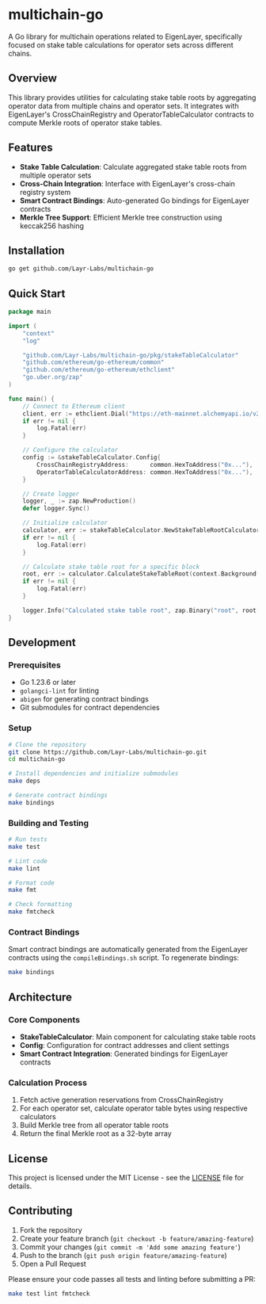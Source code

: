 # multichain-go

A Go library for multichain operations related to EigenLayer, specifically focused on stake table calculations for operator sets across different chains.

## Overview

This library provides utilities for calculating stake table roots by aggregating operator data from multiple chains and operator sets. It integrates with EigenLayer's CrossChainRegistry and OperatorTableCalculator contracts to compute Merkle roots of operator stake tables.

## Features

- **Stake Table Calculation**: Calculate aggregated stake table roots from multiple operator sets
- **Cross-Chain Integration**: Interface with EigenLayer's cross-chain registry system
- **Smart Contract Bindings**: Auto-generated Go bindings for EigenLayer contracts
- **Merkle Tree Support**: Efficient Merkle tree construction using keccak256 hashing

## Installation

```bash
go get github.com/Layr-Labs/multichain-go
```

## Quick Start

```go
package main

import (
    "context"
    "log"

    "github.com/Layr-Labs/multichain-go/pkg/stakeTableCalculator"
    "github.com/ethereum/go-ethereum/common"
    "github.com/ethereum/go-ethereum/ethclient"
    "go.uber.org/zap"
)

func main() {
    // Connect to Ethereum client
    client, err := ethclient.Dial("https://eth-mainnet.alchemyapi.io/v2/your-api-key")
    if err != nil {
        log.Fatal(err)
    }

    // Configure the calculator
    config := &stakeTableCalculator.Config{
        CrossChainRegistryAddress:      common.HexToAddress("0x..."),
        OperatorTableCalculatorAddress: common.HexToAddress("0x..."),
    }

    // Create logger
    logger, _ := zap.NewProduction()
    defer logger.Sync()

    // Initialize calculator
    calculator, err := stakeTableCalculator.NewStakeTableRootCalculator(config, client, logger)
    if err != nil {
        log.Fatal(err)
    }

    // Calculate stake table root for a specific block
    root, err := calculator.CalculateStakeTableRoot(context.Background(), 12345678)
    if err != nil {
        log.Fatal(err)
    }

    logger.Info("Calculated stake table root", zap.Binary("root", root[:]))
}
```

## Development

### Prerequisites

- Go 1.23.6 or later
- `golangci-lint` for linting
- `abigen` for generating contract bindings
- Git submodules for contract dependencies

### Setup

```bash
# Clone the repository
git clone https://github.com/Layr-Labs/multichain-go.git
cd multichain-go

# Install dependencies and initialize submodules
make deps

# Generate contract bindings
make bindings
```

### Building and Testing

```bash
# Run tests
make test

# Lint code
make lint

# Format code
make fmt

# Check formatting
make fmtcheck
```

### Contract Bindings

Smart contract bindings are automatically generated from the EigenLayer contracts using the `compileBindings.sh` script. To regenerate bindings:

```bash
make bindings
```

## Architecture

### Core Components

- **StakeTableCalculator**: Main component for calculating stake table roots
- **Config**: Configuration for contract addresses and client settings
- **Smart Contract Integration**: Generated bindings for EigenLayer contracts

### Calculation Process

1. Fetch active generation reservations from CrossChainRegistry
2. For each operator set, calculate operator table bytes using respective calculators
3. Build Merkle tree from all operator table roots
4. Return the final Merkle root as a 32-byte array

## License

This project is licensed under the MIT License - see the [LICENSE](LICENSE) file for details.

## Contributing

1. Fork the repository
2. Create your feature branch (`git checkout -b feature/amazing-feature`)
3. Commit your changes (`git commit -m 'Add some amazing feature'`)
4. Push to the branch (`git push origin feature/amazing-feature`)
5. Open a Pull Request

Please ensure your code passes all tests and linting before submitting a PR:

```bash
make test lint fmtcheck
```